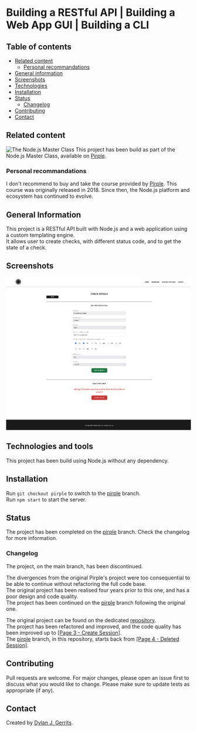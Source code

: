 # Building a RESTful API | Building a Web App GUI | Building a CLI

## Table of contents
- [Related content](#related-content)
  - [Personal recommandations](#personal-recommandations)
- [General information](#general-information)
- [Screenshots](#screenshots)
- [Technologies](#technologies-and-tools)
- [Installation](#installation)
- [Status](#status)
    - [Changelog](#changelog)
- [Contributing](#contributing)
- [Contact](#contact)

## Related content
![The Node.js Master Class](https://pirple.s3.amazonaws.com/tiles/node.png)
This project has been build as part of the Node.js Master Class, available on [Pirple](https://www.pirple.com/).

### Personal recommandations
I don't recommend to buy and take the course provided by [Pirple](https://www.pirple.com/).
This course was originally released in 2018. Since then, the Node.js platform and ecosystem has continued to evolve.

## General Information
This project is a RESTful API built with Node.js and a web application using a custom templating engine.  
It allows user to create checks, with different status code, and to get the state of a check.

## Screenshots
![Check details](check-details.png)

## Technologies and tools
This project has been build using Node.js without any dependency.

## Installation
Run `git checkout pirple` to switch to the [pirple](https://github.com/Dyrits/WEB-APP-WITH-RESTFUL-API/tree/pirple) branch.  
Run `npm start` to start the server.

## Status
The project has been completed on the [pirple](https://github.com/Dyrits/WEB-APP-WITH-RESTFUL-API/tree/pirple) branch. Check the changelog for more information.

### Changelog
The project, on the main branch, has been discontinued.

The divergences from the original Pirple's project were too consequential to be able to continue without refactoring the full code base.  
The original project has been realised four years prior to this one, and has a poor design and code quality.  
The project has been continued on the [pirple](https://github.com/Dyrits/WEB-APP-WITH-RESTFUL-API/tree/pirple) branch following the original one.

The original project can be found on the dedicated [repository](https://github.com/pirple/The-NodeJS-Master-Class/tree/master/Section%204).  
The project has been refactored and improved, and the code quality has been improved up to [[Page 3 - Create Session]](https://github.com/pirple/The-NodeJS-Master-Class/tree/master/Section%204/Page%203%20-%20Create%20Session).  
The [pirple](https://github.com/Dyrits/WEB-APP-WITH-RESTFUL-API/tree/pirple) branch, in this repository, starts back from [[Page 4 - Deleted Session]](https://github.com/pirple/The-NodeJS-Master-Class/tree/master/Section%204/Page%204%20-%20Deleted%20Session).

## Contributing
Pull requests are welcome. For major changes, please open an issue first to discuss what you would like to change.
Please make sure to update tests as appropriate (if any).

## Contact
Created by [Dylan J. Gerrits](https://github.com/Dyrits).
